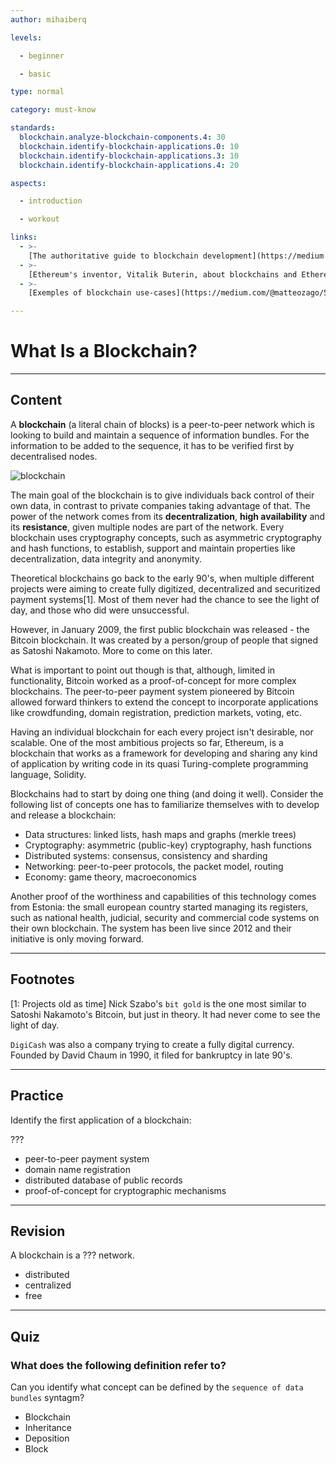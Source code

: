 ```yaml
---
author: mihaiberq

levels:

  - beginner

  - basic

type: normal

category: must-know

standards:
  blockchain.analyze-blockchain-components.4: 30
  blockchain.identify-blockchain-applications.0: 10
  blockchain.identify-blockchain-applications.3: 10
  blockchain.identify-blockchain-applications.4: 20

aspects:

  - introduction

  - workout

links:
  - >-
    [The authoritative guide to blockchain development](https://medium.freecodecamp.org/the-authoritative-guide-to-blockchain-development-855ab65b58bc)
  - >-
    [Ethereum's inventor, Vitalik Buterin, about blockchains and Ethereum](https://www.youtube.com/watch?v=WSN5BaCzsbo)
  - >-
    [Exemples of blockchain use-cases](https://medium.com/@matteozago/50-examples-of-how-blockchains-are-taking-over-the-world-4276bf488a4b)

---
```

# What Is a Blockchain?

---
## Content

A **blockchain** (a literal chain of blocks) is a peer-to-peer network which is looking to build and maintain a sequence of information bundles. For the information to be added to the sequence, it has to be verified first by decentralised nodes.

![blockchain](%3Csvg%20width%3D%22100%25%22%20height%3D%22auto%22%20viewBox%3D%220%200%20320%20221%22%20xmlns%3D%22http%3A%2F%2Fwww.w3.org%2F2000%2Fsvg%22%3E%3Ctitle%3EGroup%207%3C%2Ftitle%3E%3Cg%20fill%3D%22none%22%20fill-rule%3D%22evenodd%22%3E%3Crect%20fill%3D%22%23FFF%22%20fill-rule%3D%22nonzero%22%20width%3D%22320%22%20height%3D%22221%22%20rx%3D%229%22%2F%3E%3Cg%20fill%3D%22%23414143%22%3E%3Cpath%20d%3D%22M69%2031l17%209.59V59l-17-9.59zM87.06%2020L104%2029.527%2087.06%2039%2070%2029.527zM88%2059l17-9.59V31l-17%209.59z%22%2F%3E%3C%2Fg%3E%3Cpath%20d%3D%22M112.5%2040.25h22M160%2083.5V65M160%20154v-18.5%22%20stroke%3D%22%23414143%22%20stroke-width%3D%223%22%20stroke-linecap%3D%22square%22%2F%3E%3Cg%20fill%3D%22%23414143%22%3E%3Cpath%20d%3D%22M142%20101l17%209.59V129l-17-9.59zM160.06%2090L177%2099.527%20160.06%20109%20143%2099.527zM161%20129l17-9.59V101l-17%209.59z%22%2F%3E%3C%2Fg%3E%3Cg%20fill%3D%22%23414143%22%3E%3Cpath%20d%3D%22M142%20170l17%209.59V198l-17-9.59zM160.06%20159l16.94%209.527L160.06%20178%20143%20168.527zM161%20198l17-9.59V170l-17%209.59z%22%2F%3E%3C%2Fg%3E%3Cpath%20d%3D%22M186.5%20110.25h22%22%20stroke%3D%22%23414143%22%20stroke-width%3D%223%22%20stroke-linecap%3D%22square%22%2F%3E%3Cg%20fill%3D%22%23414143%22%3E%3Cpath%20d%3D%22M215%20101l17%209.59V129l-17-9.59zM233.06%2090L250%2099.527%20233.06%20109%20216%2099.527zM234%20129l17-9.59V101l-17%209.59z%22%2F%3E%3C%2Fg%3E%3Cg%20fill%3D%22%23414143%22%3E%3Cpath%20d%3D%22M142%2031l17%209.59V59l-17-9.59zM160.06%2020L177%2029.527%20160.06%2039%20143%2029.527zM161%2059l17-9.59V31l-17%209.59z%22%2F%3E%3C%2Fg%3E%3C%2Fg%3E%3C%2Fsvg%3E)

The main goal of the blockchain is to give individuals back control of their own data, in contrast to private companies taking advantage of that. The power of the network comes from its **decentralization**, **high availability** and its **resistance**, given multiple nodes are part of the network. Every blockchain uses cryptography concepts, such as asymmetric cryptography and hash functions, to establish, support and maintain properties like decentralization, data integrity and anonymity.
             	
Theoretical blockchains go back to the early 90's, when multiple different projects were aiming to create fully digitized, decentralized and securitized payment systems[1]. Most of them never had the chance to see the light of day, and those who did were unsuccessful.
             	
However, in January 2009, the first public blockchain was released - the Bitcoin blockchain. It was created by a person/group of people that signed as Satoshi Nakamoto. More to come on this later.
             	
What is important to point out though is that, although, limited in functionality, Bitcoin worked as a proof-of-concept for more complex blockchains. The peer-to-peer payment system pioneered by Bitcoin allowed forward thinkers to extend the concept to incorporate applications like crowdfunding, domain registration, prediction markets, voting, etc.
             	
Having an individual blockchain for each every project isn't desirable, nor scalable. One of the most ambitious projects so far, Ethereum, is a blockchain that works as a framework for developing and sharing any kind of application by writing code in its quasi Turing-complete programming language, Solidity.
             	
Blockchains had to start by doing one thing (and doing it well). Consider the following list of concepts one has to familiarize themselves with to develop and release a blockchain:          	
- Data structures: linked lists, hash maps and graphs (merkle trees)
- Cryptography: asymmetric (public-key) cryptography, hash functions
- Distributed systems:  consensus, consistency and sharding
- Networking: peer-to-peer protocols, the packet model, routing
- Economy: game theory, macroeconomics
             	
Another proof of the worthiness and capabilities of this technology comes from Estonia: the small european country started managing its registers, such as national health, judicial, security and commercial code systems on their own blockchain. The system has been live since 2012 and their initiative is only moving forward.


---
## Footnotes

[1: Projects old as time]
Nick Szabo's `bit gold` is the one most similar to Satoshi Nakamoto's Bitcoin, but just in theory. It had never come to see the light of day.

`DigiCash` was also a company trying to create a fully digital currency. Founded by David Chaum in 1990, it filed for bankruptcy in late 90's.

---
## Practice

Identify the first application of a blockchain:
             	
???
             	
* peer-to-peer payment system
* domain name registration
* distributed database of public records
* proof-of-concept for cryptographic mechanisms

---
## Revision

A blockchain is a ??? network.
             	
* distributed
* centralized
* free

---
## Quiz

### What does the following definition refer to?

Can you identify what concept can be defined by the `sequence of data bundles` syntagm?

- Blockchain
- Inheritance
- Deposition
- Block

